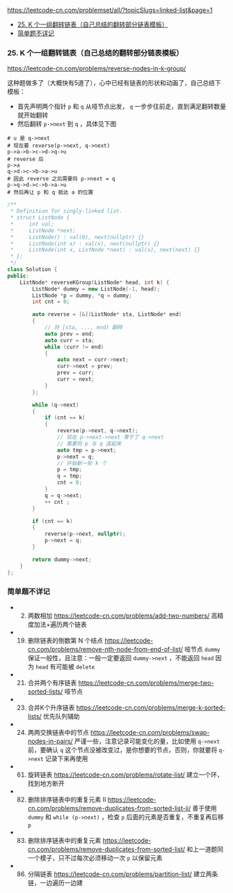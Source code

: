 https://leetcode-cn.com/problemset/all/?topicSlugs=linked-list&page=1


<!-- @import "[TOC]" {cmd="toc" depthFrom=1 depthTo=6 orderedList=false} -->

<!-- code_chunk_output -->

- [25. K 个一组翻转链表（自己总结的翻转部分链表模板）](#25-k-个一组翻转链表自己总结的翻转部分链表模板)
- [简单题不详记](#简单题不详记)

<!-- /code_chunk_output -->

### 25. K 个一组翻转链表（自己总结的翻转部分链表模板）

https://leetcode-cn.com/problems/reverse-nodes-in-k-group/

这种题做多了（大概快有5道了），心中已经有链表的形状和动画了，自己总结下模板：
- 首先声明两个指针 `p` 和 `q` 从哑节点出发， `q` 一步步往前走，直到满足翻转数量就开始翻转
- 然后翻转 `p->next` 到 `q` ，具体见下图

```
# u 是 q->next
# 现在要 reverse(p->next, q->next)
p->a->b->c->d->q->u
# reverse 后
p->a
q->d->c->b->a->u
# 因此 reverse 之后需要将 p->next = q
p->q->d->c->b->a->u
# 然后再让 p 和 q 抵达 a 的位置
```

```cpp
/**
 * Definition for singly-linked list.
 * struct ListNode {
 *     int val;
 *     ListNode *next;
 *     ListNode() : val(0), next(nullptr) {}
 *     ListNode(int x) : val(x), next(nullptr) {}
 *     ListNode(int x, ListNode *next) : val(x), next(next) {}
 * };
 */
class Solution {
public:
    ListNode* reverseKGroup(ListNode* head, int k) {
        ListNode* dummy = new ListNode(-1, head);
        ListNode *p = dummy, *q = dummy;
        int cnt = 0;

        auto reverse = [&](ListNode* sta, ListNode* end)
        {
            // 将 [sta, ..., end) 翻转
            auto prev = end;
            auto curr = sta;
            while (curr != end)
            {
                auto next = curr->next;
                curr->next = prev;
                prev = curr;
                curr = next;
            }
        };

        while (q->next)
        {
            if (cnt == k)
            {
                reverse(p->next, q->next);
                // 现在 p->next->next 等于了 q->next
                // 需要将 p 与 q 连起来
                auto tmp = p->next;
                p->next = q;
                // 开始新一轮 k 个
                p = tmp;
                q = tmp;
                cnt = 0;
            }
            q = q->next;
            ++ cnt ;
        }

        if (cnt == k)
        {
            reverse(p->next, nullptr);
            p->next = q;
        }

        return dummy->next;
    }
};
```

### 简单题不详记

- 2. 两数相加 https://leetcode-cn.com/problems/add-two-numbers/ 高精度加法+遍历两个链表
- 19. 删除链表的倒数第 N 个结点 https://leetcode-cn.com/problems/remove-nth-node-from-end-of-list/ 哑节点 `dummy` 保证一般性，且注意：一般一定要返回 `dummy->next` ，不能返回 `head` 因为 `head` 有可能被 `delete`
- 21. 合并两个有序链表 https://leetcode-cn.com/problems/merge-two-sorted-lists/ 哑节点
- 23. 合并K个升序链表 https://leetcode-cn.com/problems/merge-k-sorted-lists/ 优先队列辅助
- 24. 两两交换链表中的节点 https://leetcode-cn.com/problems/swap-nodes-in-pairs/ 严谨一些，注意记录可能变化的量，比如使用 `q->next` 前，要确认 `q` 这个节点没被改变过，是你想要的节点，否则，你就要将 `q->next` 记录下来再使用
- 61. 旋转链表 https://leetcode-cn.com/problems/rotate-list/ 建立一个环，找到地方断开
- 82. 删除排序链表中的重复元素 II https://leetcode-cn.com/problems/remove-duplicates-from-sorted-list-ii/ 善于使用 `dummy` 和 `while (p->next)` ，检查 `p` 后面的元素是否重复，不重复再后移 `p`
- 83. 删除排序链表中的重复元素 https://leetcode-cn.com/problems/remove-duplicates-from-sorted-list/ 和上一道题同一个模子，只不过每次必须移动一次 `p` 以保留元素
- 86. 分隔链表 https://leetcode-cn.com/problems/partition-list/ 建立两条链，一边遍历一边建
